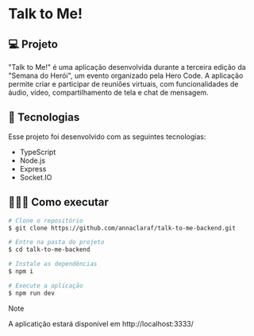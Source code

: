 # Talk to Me!

## 💻 Projeto

"Talk to Me!" é uma aplicação desenvolvida durante a terceira edição da "Semana do Herói", um evento organizado pela Hero Code. A aplicação permite criar e participar de reuniões virtuais, com funcionalidades de áudio, vídeo, compartilhamento de tela e chat de mensagem.

## 🚀 Tecnologias

Esse projeto foi desenvolvido com as seguintes tecnologias:

- TypeScript
- Node.js
- Express
- Socket.IO

## 👩🏻‍💻 Como executar

```bash
# Clone o repositório
$ git clone https://github.com/annaclaraf/talk-to-me-backend.git

# Entre na pasta do projeto
$ cd talk-to-me-backend

# Instale as dependências
$ npm i

# Execute a aplicação
$ npm run dev
```

> [!NOTE]
>
> A aplicatição estará disponível em http://localhost:3333/